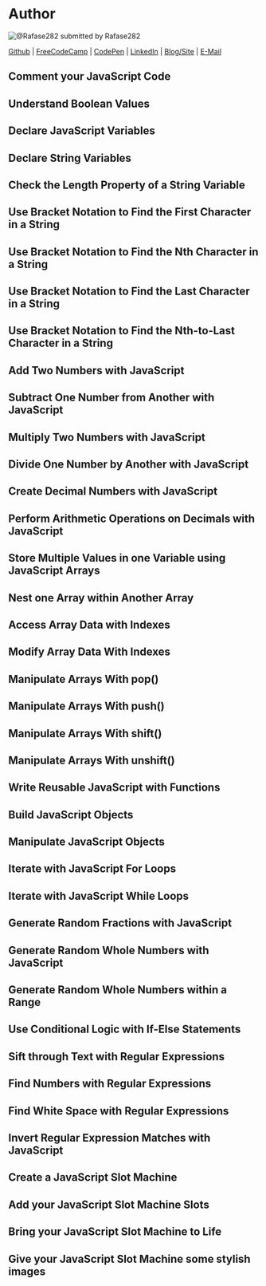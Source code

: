 # Author
![@Rafase282](https://avatars0.githubusercontent.com/Rafase282?&s=128) submitted by Rafase282

[Github](https://github.com/Rafase282) | [FreeCodeCamp](http://www.freecodecamp.com/rafase282) | [CodePen](http://codepen.io/Rafase282/) | [LinkedIn](https://www.linkedin.com/in/rafase282) | [Blog/Site](https://rafase282.wordpress.com/) | [E-Mail](mailto:rafase282@gmail.com)

## Comment your JavaScript Code
## Understand Boolean Values
## Declare JavaScript Variables
## Declare String Variables
## Check the Length Property of a String Variable
## Use Bracket Notation to Find the First Character in a String
## Use Bracket Notation to Find the Nth Character in a String
## Use Bracket Notation to Find the Last Character in a String
## Use Bracket Notation to Find the Nth-to-Last Character in a String
## Add Two Numbers with JavaScript
## Subtract One Number from Another with JavaScript
## Multiply Two Numbers with JavaScript
## Divide One Number by Another with JavaScript
## Create Decimal Numbers with JavaScript
## Perform Arithmetic Operations on Decimals with JavaScript
## Store Multiple Values in one Variable using JavaScript Arrays
## Nest one Array within Another Array
## Access Array Data with Indexes
## Modify Array Data With Indexes
## Manipulate Arrays With pop()
## Manipulate Arrays With push()
## Manipulate Arrays With shift()
## Manipulate Arrays With unshift()
## Write Reusable JavaScript with Functions
## Build JavaScript Objects
## Manipulate JavaScript Objects
## Iterate with JavaScript For Loops
## Iterate with JavaScript While Loops
## Generate Random Fractions with JavaScript
## Generate Random Whole Numbers with JavaScript
## Generate Random Whole Numbers within a Range
## Use Conditional Logic with If-Else Statements
## Sift through Text with Regular Expressions
## Find Numbers with Regular Expressions
## Find White Space with Regular Expressions
## Invert Regular Expression Matches with JavaScript
## Create a JavaScript Slot Machine
## Add your JavaScript Slot Machine Slots
## Bring your JavaScript Slot Machine to Life
## Give your JavaScript Slot Machine some stylish images
